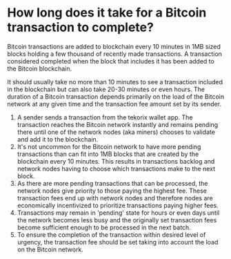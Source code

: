 # How long does it take for a Bitcoin transaction to complete?

Bitcoin transactions are added to blockchain every 10 minutes in 1MB sized blocks holding a few thousand of recently made transactions. A transaction considered completed when the block that includes it has been added to the Bitcoin blockchain.

It should usually take no more than 10 minutes to see a transaction included in the blockchain but can also take 20-30 minutes or even hours. The duration of a Bitcoin transaction depends primarily on the load of the Bitcoin network at any given time and the transaction fee amount set by its sender.

1. A sender sends a transaction from the tekorix wallet app. The transaction reaches the Bitcoin network instantly and remains pending there until one of the network nodes (aka miners) chooses to validate and add it to the blockchain.
2. It's not uncommon for the Bitcoin network to have more pending transactions than can fit into 1MB blocks that are created by the blockchain every 10 minutes. This results in transactions backlog and network nodes having to choose which transactions make to the next block.
3. As there are more pending transactions that can be processed, the network nodes give priority to those paying the highest fee. These transaction fees end up with network nodes and therefore nodes are economically incentivized to prioritize transactions paying higher fees.
4. Transactions may remain in 'pending' state for hours or even days until the network becomes less busy and the originally set transaction fees become sufficient enough to be processed in the next batch.
5. To ensure the completion of the transaction within desired level of urgency, the transaction fee should be set taking into account the load on the Bitcoin network.

